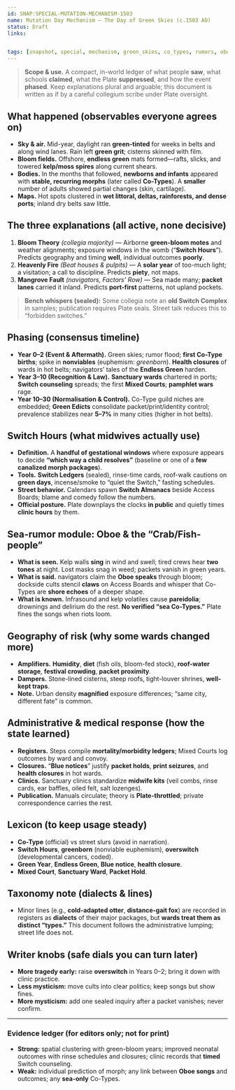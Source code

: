```yaml
---
id: SNAP:SPECIAL-MUTATION-MECHANISM-1503
name: Mutation Day Mechanism — The Day of Green Skies (c.1503 AO)
status: Draft
links:


tags: [snapshot, special, mechanism, green_skies, co_types, rumors, oboe, plate, steps, switch_hours]
---
```


> **Scope & use.** A compact, in-world ledger of what people **saw**, what schools **claimed**, what the Plate **suppressed**, and how the event **phased**. Keep explanations plural and arguable; this document is written as if by a careful collegium scribe under Plate oversight.

## What happened (observables everyone agrees on)
- **Sky & air.** Mid-year, daylight ran **green-tinted** for weeks in belts and along wind lanes. Rain left **green grit**; cisterns skinned with film.  
- **Bloom fields.** Offshore, **endless green** mats formed—rafts, slicks, and towered **kelp/moss spires** along current shears.  
- **Bodies.** In the months that followed, **newborns and infants** appeared with **stable, recurring morphs** (later called **Co-Types**). A **smaller** number of adults showed partial changes (skin, cartilage).  
- **Maps.** Hot spots clustered in **wet littoral, deltas, rainforests, and dense ports**; inland dry belts saw little.

## The three explanations (all active, none decisive)
1) **Bloom Theory** *(collegia majority)* — Airborne **green-bloom motes** and weather alignments; exposure windows in the womb (“**Switch Hours**”). Predicts geography and timing **well**, individual outcomes **poorly**.  
2) **Heavenly Fire** *(Beat houses & pulpits)* — A **solar year** of too-much light; a visitation; a call to discipline. Predicts **piety**, not maps.  
3) **Mangrove Fault** *(navigators, Factors’ Row)* — Sea made many; **packet lanes** carried it inland. Predicts **port-first** patterns, not upland pockets.

> **Bench whispers (sealed):** Some collegia note an **old Switch Complex** in samples; publication requires Plate seals. Street talk reduces this to “forbidden switches.”

## Phasing (consensus timeline)
- **Year 0–2 (Event & Aftermath).** Green skies; rumor flood; **first Co-Type births**; spike in **nonviables** (euphemism: *greenborn*). **Health closures** of wards in hot belts; navigators’ tales of the **Endless Green** harden.  
- **Year 3–10 (Recognition & Law).** **Sanctuary wards** chartered in ports; **Switch counseling** spreads; the first **Mixed Courts**; **pamphlet wars** rage.  
- **Year 10–30 (Normalisation & Control).** Co-Type guild niches are embedded; **Green Edicts** consolidate packet/print/identity control; prevalence stabilizes near **5–7%** in many cities (higher in hot belts).

## Switch Hours (what midwives actually use)
- **Definition.** A **handful of gestational windows** where exposure appears to decide **“which way a child resolves”** (baseline or one of a **few canalized morph packages**).  
- **Tools.** **Switch Ledgers** (sealed), rinse-time cards, roof-walk cautions on **green days**, incense/smoke to “quiet the Switch,” fasting schedules.  
- **Street behavior.** Calendars spawn **Switch Almanacs** beside Access Boards; blame and comedy follow the numbers.  
- **Official posture.** Plate downplays the clocks **in public** and quietly times **clinic hours** by them.

## Sea-rumor module: Oboe & the “Crab/Fish-people”
- **What is seen.** Kelp walls **sing** in wind and swell; tired crews hear **two tones** at night. Lost masks snag in weed; packets vanish in green years.  
- **What is said.** navigators claim the **Oboe speaks** through bloom; dockside cults stencil **claws** on Access Boards and whisper that Co-Types are **shore echoes** of a deeper shape.  
- **What is known.** Infrasound and kelp volatiles cause **pareidolia**; drownings and delirium do the rest. **No verified “sea Co-Types.”** Plate fines the songs when riots loom.

## Geography of risk (why some wards changed more)
- **Amplifiers.** **Humidity**, **diet** (fish oils, bloom-fed stock), **roof-water storage**, **festival crowding**, **packet proximity**.  
- **Dampers.** Stone-lined cisterns, steep roofs, tight-louver shrines, **well-kept traps**.  
- **Note.** Urban density **magnified** exposure differences; “same city, different fate” is common.

## Administrative & medical response (how the state learned)
- **Registers.** Steps compile **mortality/morbidity ledgers**; Mixed Courts log outcomes by ward and convoy.  
- **Closures.** “**Blue notices**” justify **packet holds**, **print seizures**, and **health closures** in hot wards.  
- **Clinics.** Sanctuary clinics standardize **midwife kits** (veil combs, rinse cards, ear baffles, oiled felt, salt lozenges).  
- **Publication.** Manuals circulate; theory is **Plate-throttled**; private correspondence carries the rest.

## Lexicon (to keep usage steady)
- **Co-Type** (official) vs street slurs (avoid in narration).  
- **Switch Hours**, **greenborn** (nonviable euphemism), **overswitch** (developmental cancers, coded).  
- **Green Year**, **Endless Green**, **Blue notice**, **health closure**.  
- **Mixed Court**, **Sanctuary Ward**, **Packet Hold**.

## Taxonomy note (dialects & lines)
- Minor lines (e.g., **cold-adapted otter**, **distance-gait fox**) are recorded in registers as **dialects** of their major packages, but **wards treat them as distinct “types.”** This document follows the administrative lumping; street life does not.

## Writer knobs (safe dials you can turn later)
- **More tragedy early:** raise **overswitch** in Years 0–2; bring it down with clinic practice.  
- **Less mysticism:** move cults into clear politics; keep songs but show fines.  
- **More mysticism:** add one sealed inquiry after a packet vanishes; never confirm.

---
### Evidence ledger (for editors only; not for print)
- **Strong:** spatial clustering with green-bloom years; improved neonatal outcomes with rinse schedules and closures; clinic records that **timed** Switch counseling.  
- **Weak:** individual prediction of morph; any link between **Oboe songs** and outcomes; any **sea-only** Co-Types.
